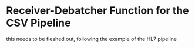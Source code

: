 # Receiver-Debatcher Function for the CSV Pipeline
this needs to be fleshed out, following the example of the HL7 pipeline